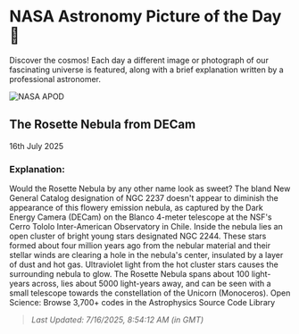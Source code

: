 
  # NASA Astronomy Picture of the Day 🌌

  Discover the cosmos! Each day a different image or photograph of our fascinating universe is featured, along with a brief explanation written by a professional astronomer.

![NASA APOD](https://apod.nasa.gov/apod/image/2507/Rosette_Decam_4000.jpg)

## The Rosette Nebula from DECam

16th July 2025

### Explanation: 

Would the Rosette Nebula by any other name look as sweet? The bland New General Catalog designation of NGC 2237 doesn't appear to diminish the appearance of this flowery emission nebula, as captured by the Dark Energy Camera (DECam) on the Blanco 4-meter telescope at the NSF's Cerro Tololo Inter-American Observatory in Chile.  Inside the nebula lies an open cluster of bright young stars designated NGC 2244. These stars formed about four million years ago from the nebular material and their stellar winds are clearing a hole in the nebula's center, insulated by a layer of dust and hot gas. Ultraviolet light from the hot cluster stars causes the surrounding nebula to glow. The Rosette Nebula spans about 100 light-years across, lies about 5000 light-years away, and can be seen with a small telescope towards the constellation of the Unicorn (Monoceros).   Open Science: Browse 3,700+ codes in the Astrophysics Source Code Library

> _Last Updated: 7/16/2025, 8:54:12 AM (in GMT)_
